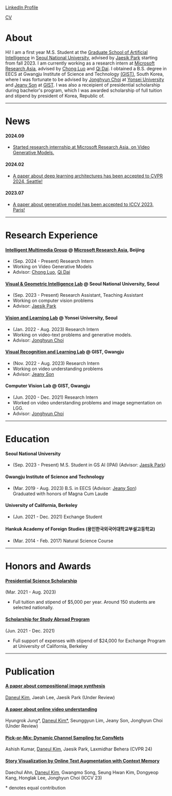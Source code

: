 [LinkedIn Profile](https://www.linkedin.com/in/carpedkm/)

[CV](https://drive.google.com/file/d/15wjKeg_M8wibNwfXADxLTVgNfrutzW0p/view?usp=share_link)
# About
Hi! I am a first year M.S. Student at the [Graduate School of Artificial Intelligence](https://gsai.snu.ac.kr) in [Seoul National University](https://gsai.snu.ac.kr), advised by [Jaesik Park](https://jaesik.info) starting from fall 2023. I am currently working as a research intern at [Microsoft Research Asia](https://www.microsoft.com/en-us/research/), advised by [Chong Luo](https://www.microsoft.com/en-us/research/people/cluo/) and [Qi Dai](https://daiqi1989.github.io). I obtained a B.S. degree in EECS at Gwangju Institute of Science and Technology [(GIST)](https://www.gist.ac.kr), South Korea, where I was fortunate to be advised by [Jonghyun Choi](https://yonseivnl.github.io) at [Yonsei University](https://www.yonsei.ac.kr) and [Jeany Son](https://jeanyson.github.io/) at [GIST](https://www.gist.ac.kr). I was also a receipient of presidential scholarship during bachelor's program, which I was awarded scholarship of full tuition and stipend by president of Korea, Republic of.

---

# News
#### 2024.09
- <ins>Started research internship at [Microsoft Research Asia](https://www.microsoft.com/en-us/research/), on Video Generative Models.</ins>

#### 2024.02
- <ins>A paper about deep learning architectures has been accepted to [CVPR 2024, Seattle](https://cvpr.thecvf.com/)!</ins>

#### 2023.07
- <ins>A paper about generative model has been accepted to [ICCV 2023, Paris](https://iccv2023.thecvf.com/)!</ins>

---

# Research Experience
#### [Intelligent Multimedia Group](https://www.microsoft.com/en-us/research/group/internet-media/) @ [Microsoft Research Asia](https://www.microsoft.com/en-us/research/), Beijing
- (Sep. 2024 - Present) Research Intern
- Working on Video Generative Models
- Advisor: [Chong Luo](https://www.microsoft.com/en-us/research/people/cluo/), [Qi Dai](https://daiqi1989.github.i)

#### [Visual & Geometric Intelligence Lab](https://jaesik.info/) @ Seoul National University, Seoul
- (Sep. 2023 - Present) Research Assistant, Teaching Assistant
- Working on computer vision problems
- Advisor: [Jaesik Park](https://jaesik.info/)
  
#### [Vision and Learning Lab](https://yonseivnl.github.io) @ Yonsei University, Seoul
- (Jan. 2022 - Aug. 2023) Research Intern
- Working on video-text problems and generative models.
- Advisor: [Jonghyun Choi](https://ppolon.github.io/)

#### [Visual Recognition and Learning Lab](https://jeanyson.github.io/lab/) @ GIST, Gwangju
- (Nov. 2022 - Aug. 2023) Research Intern
- Working on video understanding problems
- Advisor: [Jeany Son](https://jeanyson.github.io/)

#### Computer Vision Lab @ GIST, Gwangju
- (Jun. 2020 - Dec. 2021) Research Intern
-  Worked on video understanding problems and image segmentation on LGG.
- Advisor: [Jonghyun Choi](https://ppolon.github.io/)

---

# Education
#### Seoul National University
- (Sep. 2023 - Present) M.S. Student in GS AI (IPAI) (Advisor: [Jaesik Park](https://jaesik.info/))

#### Gwangju Institute of Science and Technology
- (Mar. 2019 - Aug. 2023) B.S. in EECS (Advisor: [Jeany Son](https://jeanyson.github.io/)) \
Graduated with honors of Magna Cum Laude


#### University of California, Berkeley
- (Jun. 2021 - Dec. 2021) Exchange Student


#### Hankuk Academy of Foreign Studies (용인한국외국어대학교부설고등학교)
- (Mar. 2014 - Feb. 2017) Natural Science Course


---

# Honors and Awards
#### [Presidential Science Scholarship](https://www.kosaf.go.kr/ko/scholar.do?pg=scholarship05_05_01)
(Mar. 2021 - Aug. 2023) 
- Full tuition and stipend of $5,000 per year. Around 150 students are selected nationally.

#### [Scholarship for Study Abroad Program](https://ipa.gist.ac.kr/ipa/html/sub04/040202.html)
(Jun. 2021 - Dec. 2021)
- Full support of expenses with stipend of $24,000 for Exchange Program at University of California, Berkeley

---

# Publication

#### [A paper about compositional image synthesis](https://carpedkm.github.io)
<ins>Daneul Kim</ins>, Jaeah Lee, Jaesik Park
(Under Review)

#### [A paper about online video understanding](https://carpedkm.github.io)
Hyungrok Jung\*, <ins>Daneul Kim\*</ins>, Seunggyun Lim, Jeany Son, Jonghyun Choi
(Under Review)

#### [Pick-or-Mix: Dynamic Channel Sampling for ConvNets](https://carpedkm.github.io)
Ashish Kumar, <ins>Daneul Kim</ins>, Jaesik Park, Laxmidhar Behera
(CVPR 24)

#### [Story Visualization by Online Text Augmentation with Context Memory](https://arxiv.org/abs/2308.07575)
Daechul Ahn, <ins>Daneul Kim</ins>, Gwangmo Song, Seung Hwan Kim, Dongyeop Kang, Honglak Lee, Jonghyun Choi
(ICCV 23)


\* denotes equal contribution
